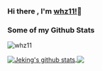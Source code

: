 ### Hi there , I'm [whz11!](https://github.com/whz11/)👋

<!--
**whz11/whz11** is a ✨ _special_ ✨ repository because its `README.md` (this file) appears on your GitHub profile.

Here are some ideas to get you started:

- 🔭 I’m currently working on ...
- 🌱 I’m currently learning ...
- 👯 I’m looking to collaborate on ...
- 🤔 I’m looking for help with ...
- 💬 Ask me about ...
- 📫 How to reach me: ...
- 😄 Pronouns: ...
- ⚡ Fun fact: ...
-->

### Some of my Github Stats
<p align=left> <img src=https://komarev.com/ghpvc/?username=whz11&color=green alt=whz11 /> </p>

<a href="https://github.com/anuraghazra/github-readme-stats">
  <img align="center" src="https://github-readme-stats.anuraghazra1.vercel.app/api?username=whz11&show_icons=true&theme=vue&line_height=40" alt="Jeking's github stats" />
</a>


<a href="https://github.com/anuraghazra/github-readme-stats">
  <img align="center" src="https://github-readme-stats.anuraghazra1.vercel.app/api/top-langs/?username=whz11&theme=vue&hide_langs_below=1" />
</a>

